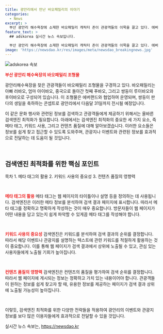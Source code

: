 ```yaml
---
title: 광안리에서 만난 바오패밀리의 이야기
categories:
  - News
excerpt: >
  부산 광안리 해수욕장에 소재한 바오패밀리 캐릭터 존이 관광객들의 이목을 끌고 있다. 에버랜드와의 협업으로 구성된 이 조형물은 쌍둥이 판다의 생일을 기념하여 파티를 열고 있으며, 다음달 31일까지 전시될 예정이다. 
feature_text: >
  ## adskorea 실시간 뉴스 속보입니다.

  부산 광안리 해수욕장에 소재한 바오패밀리 캐릭터 존이 관광객들의 이목을 끌고 있다. 에버랜드와의 협업으로 구성된 이 조형물은 쌍둥이 판다의 생일을 기념하여 파티를 열고 있으며, 다음달 31일까지 전시될 예정이다. 
image: 'https://newsdao.kr/res/images/meta/newsdao_breakingnews.jpg'
---
```


<p><img src="https://newsdao.kr/res/images/meta/newsdao_breakingnews.jpg" alt="adskorea 속보" /></p>

<p><b><span style="color: #ee2323;">부산 광안리 해수욕장의 바오패밀리 조형물</span></b></p>

<p>광안리해수욕장을 찾은 관광객들이 바오패밀리 조형물을 구경하고 있다. 바오패밀리는 아빠 러바오, 엄마 아이바오, 중국으로 돌아간 첫째 푸바오, 그리고 쌍둥이 루이바오와 후이바오로 구성되어 있습니다. 이 조형물은 에버랜드와 협업하여 운영되며, 쌍둥이 판다의 생일을 축하하는 콘셉트로 광안리에서 다음달 31일까지 전시될 예정입니다.</p>

<p>이 같은 문화 행사와 관련된 정보를 검색하고 관광객들에게 제공하기 위해서는 올바른 검색엔진 최적화가 필요합니다. 아래에서는 검색엔진 최적화의 중요한 세 가지 요소, 즉 메타 태그, 키워드 사용, 그리고 컨텐츠 품질에 대해 알아보겠습니다. 이러한 요소들은 정보를 쉽게 찾고 접근할 수 있도록 도와주며, 관광지나 이벤트와 관련된 정보를 효과적으로 전달하는 데 도움이 될 것입니다. </p>

<p data-ke-size="size16">&nbsp;</p>

<h2 data-ke-size="size26">검색엔진 최적화를 위한 핵심 포인트</h2>

<p>목차
1. 메타 태그의 활용
2. 키워드 사용의 중요성
3. 컨텐츠 품질의 영향력</p>

<p data-ke-size="size16">&nbsp;</p>

<p><b><span style="color: #ee2323;">메타 태그의 활용</span></b>
메타 태그는 웹 페이지의 타이틀이나 설명 등을 정의하는 데 사용됩니다. 검색엔진은 이러한 메타 정보를 분석하여 검색 결과 페이지에 표시합니다. 따라서 메타 태그를 정확하고 명확하게 작성하는 것이 매우 중요합니다. 방문자들이 웹 페이지가 어떤 내용을 담고 있는지 쉽게 파악할 수 있게끔 메타 태그를 작성해야 합니다.</p>

<p data-ke-size="size16">&nbsp;</p>

<p><b><span style="color: #ee2323;">키워드 사용의 중요성</span></b>
검색엔진은 키워드를 분석하여 검색 결과의 순위를 결정합니다. 따라서 해당 이벤트나 관광지를 설명하는 텍스트에 관련 키워드를 적절하게 활용하는 것이 중요합니다. 이를 통해 웹 페이지가 검색 결과에서 상위에 노출될 수 있고, 관심 있는 사용자들에게 노출될 기회가 높아집니다.</p>

<p data-ke-size="size16">&nbsp;</p>

<p><b><span style="color: #ee2323;">컨텐츠 품질의 영향력</span></b>
검색엔진은 컨텐츠의 품질을 평가하여 검색 순위를 결정합니다. 따라서 웹 페이지에 게시되는 정보는 정확하고 가치 있는 내용이어야 합니다. 관광객들이 원하는 정보를 쉽게 찾고자 할 때, 유용한 정보를 제공하는 페이지가 검색 결과 상위에 노출될 가능성이 높아집니다.</p>

<p data-ke-size="size16">&nbsp;</p>

<p>이렇듯, 검색엔진 최적화를 위한 다양한 전략들을 적용하여 광안리의 이벤트와 관광지 정보를 보다 많은 이용자들에게 효과적으로 전달할 수 있을 것입니다.</p>
실시간 뉴스 속보는, <a href="https://newsdao.kr" rel="dofollow">https://newsdao.kr</a>


